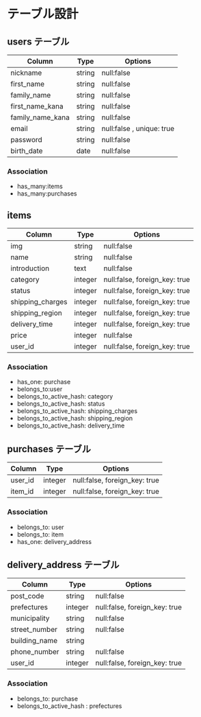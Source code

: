 # テーブル設計

## users テーブル

| Column           | Type    | Options                   |
| ---------------- | ------  | ------------------------- |
| nickname         | string  | null:false                |
| first_name       | string  | null:false                |
| family_name	     | string  | null:false                |
| first_name_kana  | string  | null:false                |
| family_name_kana | string  | null:false                |
| email            | string  | null:false , unique: true |
| password         | string  | null:false                |
| birth_date       | date    | null:false                |


### Association
- has_many:items
- has_many:purchases


## items

| Column           | Type       | Options                       |
| ---------------- | ---------- | ----------------------------- |
| img              | string     | null:false                    |
| name             | string     | null:false                    |
| introduction     | text       | null:false                    |
| category         | integer    | null:false, foreign_key: true | 
| status           | integer    | null:false, foreign_key: true |
| shipping_charges | integer    | null:false, foreign_key: true |
| shipping_region  | integer    | null:false, foreign_key: true |
| delivery_time    | integer    | null:false, foreign_key: true |
| price            | integer    | null:false                    |
| user_id          | integer    | null:false, foreign_key: true |

### Association
- has_one: purchase
- belongs_to:user
- belongs_to_active_hash: category
- belongs_to_active_hash: status
- belongs_to_active_hash: shipping_charges
- belongs_to_active_hash: shipping_region
- belongs_to_active_hash: delivery_time


## purchases テーブル

| Column   | Type     | Options                       |
| -------- | -------- | ----------------------------- |
| user_id  | integer  | null:false, foreign_key: true |
| item_id  | integer  | null:false, foreign_key: true |

### Association
- belongs_to: user
- belongs_to: item
- has_one: delivery_address

## delivery_address テーブル

| Column        | Type       | Options                        |
| ------------- | ---------- | ------------------------------ |
| post_code     | string     | null:false                     |
| prefectures   | integer    | null:false, foreign_key: true  |
| municipality  | string     | null:false                     |
| street_number | string     | null:false                     |
| building_name | string     |                                |
| phone_number  | string     | null:false                     |
| user_id       | integer    | null:false, foreign_key: true  |
### Association
- belongs_to: purchase
- belongs_to_active_hash : prefectures

